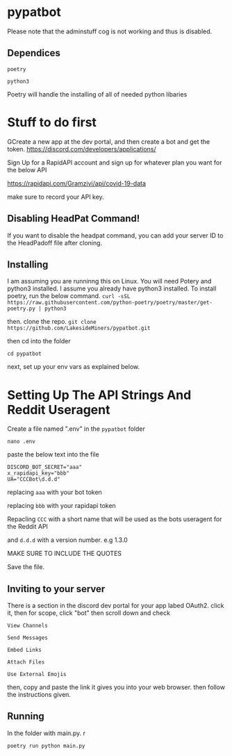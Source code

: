 # pypatbot
Please note that the adminstuff cog is not working and thus is disabled.
## Dependices
```poetry```

```python3```

Poetry will handle the installing of all of needed python libaries 

# Stuff to do first
GCreate a new app at the dev portal, and then create a bot and get the token.
https://discord.com/developers/applications/

Sign Up for a RapidAPI account and sign up for whatever plan you want for the below API

https://rapidapi.com/Gramzivi/api/covid-19-data

make sure to record your API key.


## Disabling HeadPat Command!
If you want to disable the headpat command, you can add your server ID to the HeadPadoff file after cloning.

## Installing
I am assuming you are runninng this on Linux.
You will need Potery and python3 installed. I assume you already have python3 installed. To install poetry, run the below command. 
```curl -sSL https://raw.githubusercontent.com/python-poetry/poetry/master/get-poetry.py | python3```

then. clone the repo.
```git clone https://github.com/LakesideMiners/pypatbot.git```

then cd into the folder

```cd pypatbot```

next, set up your env vars as explained below.

# Setting Up The API Strings And Reddit Useragent
Create a file named ".env" in the ```pypatbot``` folder

```nano .env```

paste the below text into the file

```
DISCORD_BOT_SECRET="aaa"
x_rapidapi_key="bbb"
UA="CCCBot\d.d.d"
```
replacing ```aaa``` with your bot token

replacing ```bbb``` with your rapidapi token

Repacling ```CCC``` with a short name that will be used as the bots useragent for the Reddit API

and ```d.d.d``` with a version number. e.g 1.3.0

MAKE SURE TO INCLUDE THE QUOTES

Save the file. 

## Inviting to your server
There is a section in the discord dev portal for your app labed OAuth2. click it, then for scope, click "bot"
then scroll down and check 
```
View Channels

Send Messages

Embed Links

Attach Files

Use External Emojis
```

then, copy and paste the link it gives you into your web browser. then follow the instructions given.

## Running
In the folder with main.py. r

```poetry run python main.py```


